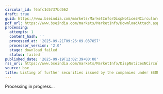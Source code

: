 ```yaml
---
circular_id: f6afc1d5737bd562
draft: true
guid: https://www.bseindia.com/markets/MarketInfo/DispNoticesNCirculars.aspx?Noticeid={BCAD7CC3-BF2D-4F0A-B542-AD88159E48D1}&noticeno=20250919-16&dt=09/19/2025&icount=16&totcount=44&flag=0
pdf_url: https://www.bseindia.com/markets/MarketInfo/DownloadAttach.aspx?id=20250919-16&attachedId=
processing:
  attempts: 1
  content_hash: ''
  processed_at: '2025-09-21T09:26:09.037857'
  processor_version: '2.0'
  stage: download_failed
  status: failed
published_date: '2025-09-19T12:02:39+00:00'
rss_url: https://www.bseindia.com/markets/MarketInfo/DispNoticesNCirculars.aspx?Noticeid={BCAD7CC3-BF2D-4F0A-B542-AD88159E48D1}&noticeno=20250919-16&dt=09/19/2025&icount=16&totcount=44&flag=0
source: bse
title: Listing of further securities issued by the companies under ESOP/ESOS
---
```


Processing in progress...